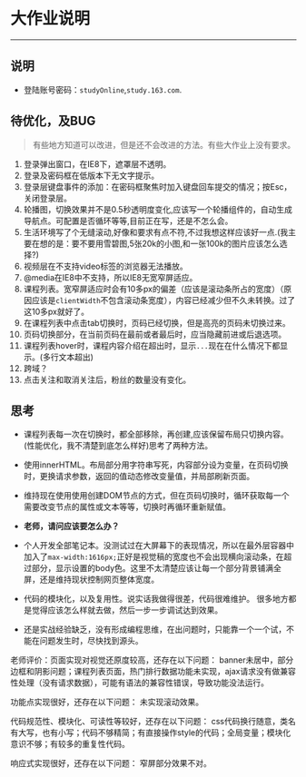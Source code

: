 # 大作业说明

---
## 说明
- 登陆账号密码：`studyOnline`,`study.163.com`.

## 待优化，及BUG
> 有些地方知道可以改进，但是还不会改进的方法。有些大作业上没有要求。

1. 登录弹出窗口，在IE8下，遮罩层不透明。
2. 登录及密码框在低版本下无文字提示。
3. 登录层键盘事件的添加：在密码框聚焦时加入键盘回车提交的情况；按Esc，关闭登录层。
4. 轮播图，切换效果并不是0.5秒透明度变化,应该写一个轮播组件的，自动生成导航点。可配置是否循环等等,目前正在写，还是不怎么会。
5. 生活环境写了个无缝滚动,好像和要求有点不符,不过我想这样应该好一点.(我主要在想的是：要不要用雪碧图,5张20k的小图,和一张100k的图片应该怎么选择?)
6. 视频层在不支持video标签的浏览器无法播放。
7. @media在IE8中不支持，所以IE8无宽窄屏适应。
8. 课程列表。宽窄屏适应时会有10多px的偏差（应该是滚动条所占的宽度）（原因应该是`clientWidth`不包含滚动条宽度），内容已经减少但不久未转换。过了这10多px就好了。
9. 在课程列表中点击tab切换时，页码已经切换，但是高亮的页码未切换过来。
10. 页码切换部分，在当前页码在最前或者最后时，应当隐藏前进或后退选项。
11. 课程列表hover时，课程内容介绍在超出时，显示`...`现在在什么情况下都显示。(多行文本超出)
12. 跨域？
13. 点击关注和取消关注后，粉丝的数量没有变化。


## 思考
- 课程列表每一次在切换时，都全部移除，再创建,应该保留布局只切换内容。(性能优化，我不清楚到底怎么样好)思考了两种方法。
 - 使用innerHTML。布局部分用字符串写死，内容部分设为变量，在页码切换时，更换请求参数，返回的值动态修改变量值，并局部刷新页面。
 - 维持现在使用使用创建DOM节点的方式，但在页码切换时，循环获取每一个需要改变节点的属性或文本等等，切换时再循环重新赋值。
 - **老师，请问应该要怎么办？**
 
- 个人开发全部笔记本。没测试过在大屏幕下的表现情况，所以在最外层容器中加入了`max-width:1616px;`正好是视觉稿的宽度也不会出现横向滚动条，在超过部分，显示设置的body色。这里不太清楚应该让每一个部分背景铺满全屏，还是维持现状控制网页整体宽度。

- 代码的模块化，以及复用性。说实话我做得很差，代码很难维护。 很多地方都是觉得应该怎么样就去做，然后一步一步调试达到效果。

- 还是实战经验缺乏，没有形成编程思维，在出问题时，只能靠一个一个试，不能在问题发生时，尽快找到源头。

老师评价：页面实现对视觉还原度较高，还存在以下问题：
banner未居中，部分边框和阴影问题；课程列表页面，热门排行数据功能未实现，ajax请求没有做兼容性处理（没有请求数据），可能有语法的兼容性错误，导致功能没法运行。

功能点实现很好，还存在以下问题：
未实现滚动效果。

代码规范性、模块化、可读性等较好，还存在以下问题：
css代码换行随意，类名有大写，也有小写；代码不够精简；有直接操作style的代码；全局变量；模块化意识不够；有较多的重复性代码。

响应式实现很好，还存在以下问题：
窄屏部分效果不对。
